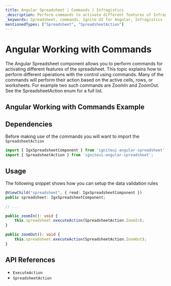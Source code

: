 ```yaml
---
title: Angular Spreadsheet | Commands | Infragistics
_description: Perform commands to activate different features of Infragistics' Angular spreadsheet control. Learn commands such as ZoomIn and ZoomOut with Ignite UI for Angular spreadsheet!
_keywords: Spreadsheet, commands, Ignite UI for Angular, Infragistics
mentionedTypes: ["Spreadsheet", "SpreadsheetAction"]
---
```


# Angular Working with Commands

The Angular Spreadsheet component allows you to perform commands for activating different features of the spreadsheet. This topic explains how to perform different operations with the control using commands. Many of the commands will perform their action based on the active cells, rows, or worksheets. For example two such commands are ZoomIn and ZoomOut. See the SpreadsheetAction enum for a full list.

## Angular Working with Commands Example

<code-view style="height: 500px" alt="Angular Working with Commands Example"
           data-demos-base-url="{environment:dvDemosBaseUrl}"
                    iframe-src="{environment:dvDemosBaseUrl}/excel/spreadsheet/commands"
                                                 github-src="excel/spreadsheet/commands">
</code-view>


<div class="divider--half"></div>

## Dependencies

Before making use of the commands you will want to import the `SpreadsheetAction`

```ts
import { IgxSpreadsheetComponent } from 'igniteui-angular-spreadsheet';
import { SpreadsheetAction } from 'igniteui-angular-spreadsheet';
```

<div class="divider--half"></div>

## Usage

The following snippet shows how you can setup the data validation rules

```ts
@ViewChild("spreadsheet", { read: IgxSpreadsheetComponent })
public spreadsheet: IgxSpreadsheetComponent;

// ...

public zoomIn(): void {
    this.spreadsheet.executeAction(SpreadsheetAction.ZoomIn);
}

public zoomOut(): void {
    this.spreadsheet.executeAction(SpreadsheetAction.ZoomOut);
}
```

## API References

*   `ExecuteAction`
*   `SpreadsheetAction`
